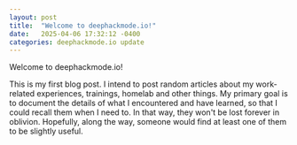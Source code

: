 ```yaml
---
layout: post
title:  "Welcome to deephackmode.io!"
date:   2025-04-06 17:32:12 -0400
categories: deephackmode.io update
---
```

Welcome to deephackmode.io!

This is my first blog post.  I intend to post random articles about my work-related experiences, trainings, homelab and other things.  My primary goal is to document the details of what I encountered and have learned, so that I could recall them when I need to.  In that way, they won't be lost forever in oblivion.  Hopefully, along the way, someone would find at least one of them to be slightly useful.

